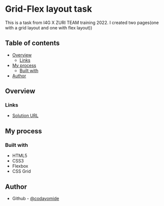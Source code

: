 # Grid-Flex layout task
This is a task from I4G X ZURI TEAM training 2022. I created two pages(one with a grid layout and one with flex layout))  

## Table of contents

- [Overview](#overview)
  - [Links](#links)
- [My process](#my-process)
  - [Built with](#built-with)
- [Author](#author)

## Overview

### Links

- [Solution URL](https://codayomide-registration-form-task.netlify.app)

## My process

### Built with

- HTML5
- CSS3
- Flexbox
- CSS Grid

## Author

- Github - [@codayomide](https://www.github.com/codayomide)
